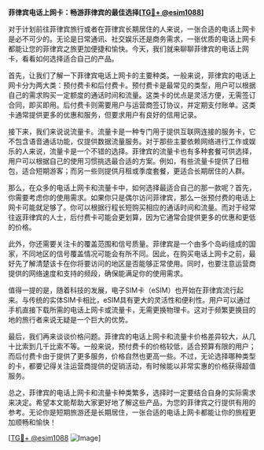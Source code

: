 **菲律宾电话上网卡：畅游菲律宾的最佳选择[[TG💪+ @esim1088](https://t.me/s/esim1088)]**

对于计划前往菲律宾旅行或者在菲律宾长期居住的人来说，一张合适的电话上网卡是必不可少的。无论是日常通讯、社交娱乐还是商务需求，一张优质的电话上网卡都能让您的菲律宾之旅更加便捷和愉快。今天，我们就来聊聊菲律宾的电话上网卡，看看如何选择适合自己的产品。

首先，让我们了解一下菲律宾电话上网卡的主要种类。一般来说，菲律宾的电话上网卡分为两大类：预付费卡和后付费卡。预付费卡是最常见的类型，用户可以根据自己的需求购买一定额度的通话时间和流量。这类卡的优点是灵活方便，无需签订合同，即买即用。后付费卡则需要用户与运营商签订协议，并定期支付账单。这类卡通常提供更多的优惠和服务，但要求用户有良好的信用记录。

接下来，我们来说说流量卡。流量卡是一种专门用于提供互联网连接的服务卡，它不包含语音通话功能，仅提供数据流量服务。对于那些主要依赖网络进行工作或娱乐的人来说，流量卡是一个不错的选择。菲律宾的流量卡也有多种套餐可供选择，用户可以根据自己的使用习惯挑选最合适的方案。例如，有些流量卡提供了日租包，适合短期游客；而另一些则提供月租或季度套餐，更适合长期居住的人群。

那么，在众多的电话上网卡和流量卡中，如何选择最适合自己的那一款呢？首先，你需要考虑你的使用需求。如果你只是偶尔访问菲律宾，那么一张预付费的电话上网卡可能就足够了。你可以根据行程长短购买相应的通话时间和流量。而对于经常往返菲律宾的人士，后付费卡可能会更划算，因为它通常会提供更多的优惠和更低的价格。

此外，你还需要关注卡的覆盖范围和信号质量。菲律宾是一个由多个岛屿组成的国家，不同地区的信号覆盖情况可能会有所不同。因此，在购买电话上网卡之前，最好先了解清楚该卡在你将要访问的地区是否能够正常使用。同时，也要注意运营商提供的网络速度和支持的频段，确保能满足你的使用需求。

值得一提的是，随着科技的发展，电子SIM卡（eSIM）也开始在菲律宾流行起来。与传统的实体SIM卡相比，eSIM具有更大的灵活性和便利性。用户可以通过手机直接下载所需的电话上网卡或流量卡，无需更换物理卡。这对于频繁更换目的地的旅行者来说无疑是一个巨大的优势。

最后，我们再来谈谈价格问题。菲律宾的电话上网卡和流量卡价格差异较大，从几十比索到几千比索不等。一般来说，预付费卡的价格较低，适合预算有限的用户；而后付费卡由于提供了更多服务，价格自然也更高一些。不过，无论选择哪种类型的卡，都要记得关注运营商提供的促销活动，有时候能以非常实惠的价格获得超值服务。

总之，菲律宾的电话上网卡和流量卡种类繁多，选择时一定要结合自身的实际需求来决定。希望本文能帮助大家更好地了解这些产品，为您的菲律宾之行提供有用的参考。无论你是短期旅游还是长期居住，一张合适的电话上网卡都能让你的旅程更加顺畅和愉快！

[[TG💪+ @esim1088](https://t.me/s/esim1088) ![Image](https://i.postimg.cc/4NQfJmqS/Snipaste-2025-05-13-00-14-12.png)]